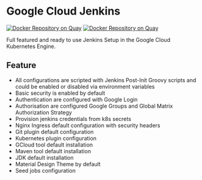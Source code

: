 # Google Cloud Jenkins

[![Docker Repository on Quay](https://quay.io/repository/google-cloud-tools/jenkins-agent/status "Docker Repository on Quay")](https://quay.io/repository/google-cloud-tools/jenkins-agent)
[![Docker Repository on Quay](https://quay.io/repository/google-cloud-tools/jenkins-agent/status "Docker Repository on Quay")](https://quay.io/repository/google-cloud-tools/jenkins-agent)

Full featured and ready to use Jenkins Setup in the Google Cloud Kubernetes Engine.

## Feature

- All configurations are scripted with Jenkins Post-Init Groovy scripts and could be enabled or disabled via environment variables
- Basic security is enabled by default
- Authentication are configured with Google Login
- Authorisation are configured Google Groups and Global Matrix Authorization Strategy
- Provision jenkins credentials from k8s secrets
- Nginx Ingress default configuration with security headers
- Git plugin default configuration
- Kubernetes plugin configuration
- GCloud tool default installation
- Maven tool default installation
- JDK default installation
- Material Design Theme by default
- Seed jobs configuration
